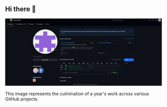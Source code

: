 ## Hi there 👋

<a href="https://chromedino.com">
  <picture>
    <!-- <source media="(prefers-color-scheme: dark)" srcset="./img/dino-dark.gif" /> -->
    <!-- <source media="(prefers-color-scheme: light)" srcset="./img/dino.gif" /> -->
    <img alt="https://covelper.com" src="./img/git-work.jpg" />
  </picture>
</a>

<p>
  This image represents the culmination of a year's work across various GitHub projects.
</p>
